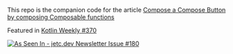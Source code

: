 This repo is the companion code for the article [Compose a Compose Button by composing Composable functions](https://medium.com/p/9f275772bd23)

Featured in [Kotlin Weekly #370](https://mailchi.mp/kotlinweekly/kotlin-weekly-370)

<a href="https://jetc.dev/issues/180.html"><img src="https://img.shields.io/badge/As_Seen_In-jetc.dev_Newsletter_Issue_%23180-blue?logo=Jetpack+Compose&amp;logoColor=white" alt="As Seen In - jetc.dev Newsletter Issue #180"></a>
